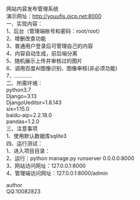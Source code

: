 网站内容发布管理系统<br>
演示网址：http://youufis.oicp.net:8000  <br>
一、实现内容：<br>
1、后台（管理端帐号和密码：root/root）<br>
2、增删改查功能<br>
3、普通用户登录后可管理自己的内容<br>
4、内容自动生成，前后端分离<br>
5、随机展示上传并审核过的图片<br>
6、调用百度AI图像识别、图像审核(非必须功能)<br>
7、…………<br>
二、所需环境：<br>
  python3.7<br>
  Django=3.13<br>
  DjangoUeditor=1.8.143<br>
  six=1.15.0 <br>
  baidu-aip=2.2.18.0<br>
  pandas=1.2.0<br>
三、注意事项<br>
1、使用默认数据库sqlite3<br>
四、运行测试：<br>
1、进入项目目录：<br>
2、运行：python manage.py runserver 0.0.0.0:8000<br>
3、网站访问网址：127.0.0.1:8000<br>
4、管理端访问网址：127.0.0.1:8000/admin<br>

author<br>
QQ:10082823<br>

